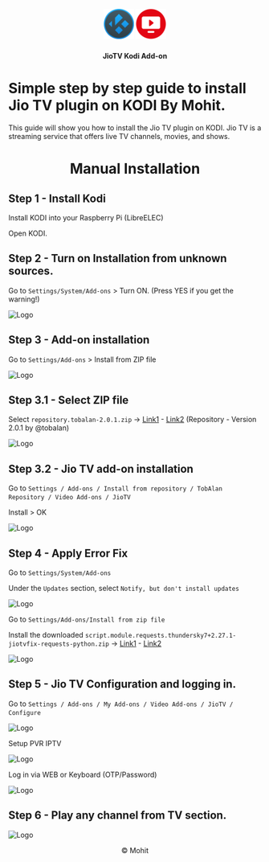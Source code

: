 <h2 align="center">
  <br>
  <img src="resources/kodi.png" height="60" width="60">
  <img src="resources/icon.png" height="60" width="60">
</h2>
<h4 align="center">JioTV Kodi Add-on</h4>

# Simple step by step guide to install Jio TV plugin on KODI By Mohit.

This guide will show you how to install the Jio TV plugin on KODI. Jio TV is a streaming service that offers live TV channels, movies, and shows. 

<h1 align="center">Manual Installation</h1>

## Step 1 - Install Kodi

Install KODI into your Raspberry Pi (LibreELEC)

Open KODI.

## Step 2 - Turn on Installation from unknown sources.

Go to `Settings/System/Add-ons` > Turn ON. (Press YES if you get the warning!)

![Logo](https://i.imgur.com/gedjT9z.png)

## Step 3 - Add-on installation

Go to `Settings/Add-ons` > Install from ZIP file

![Logo](https://i.imgur.com/npxR05Q.png)

## Step 3.1 - Select ZIP file

Select `repository.tobalan-2.0.1.zip`  -> [Link1](https://bit.ly/3POIaki) - [Link2](https://bit.ly/44Dobt0) (Repository - Version 2.0.1 by @tobalan)

![Logo](https://i.imgur.com/Gn7ICe2.png)

## Step 3.2 - Jio TV add-on installation

Go to `Settings / Add-ons / Install from repository / TobAlan Repository / Video Add-ons / JioTV`

Install > OK

![Logo](https://i.imgur.com/UiotOaz.png)

## Step 4 - Apply Error Fix

Go to `Settings/System/Add-ons`

Under the `Updates` section, select `Notify, but don't install updates`

![Logo](https://i.imgur.com/Tb21yOc.png)

Go to `Settings/Add-ons/Install from zip file`

Install the downloaded `script.module.requests.thundersky7+2.27.1-jiotvfix-requests-python.zip` -> [Link1](http://gestyy.com/egHZfc) - [Link2](https://shrinke.me/4hIgkb) 

![Logo](https://i.imgur.com/KQWGosI.png)

## Step 5 - Jio TV Configuration and logging in.

Go to `Settings / Add-ons / My Add-ons / Video Add-ons / JioTV / Configure`

![Logo](https://i.imgur.com/Ba2txZQ.png)

Setup PVR IPTV

![Logo](https://i.imgur.com/EZm4UFv.png)

Log in via WEB or Keyboard (OTP/Password)

![Logo](https://i.imgur.com/keTTETa.png)

## Step 6 - Play any channel from TV section.

![Logo](https://i.imgur.com/GPlcKs1.png)

<p align="center">© Mohit</p>
